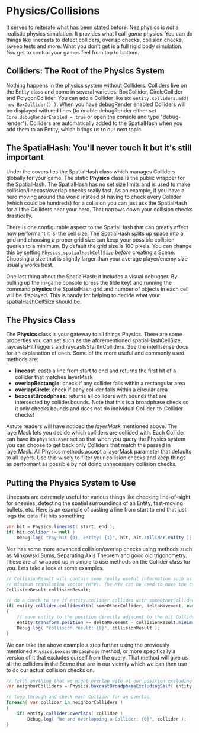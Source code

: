 Physics/Collisions
==========

It serves to reiterate what has been stated before: Nez physics is *not* a realistic physics simulation. It provides what I call *game* physics. You can do things like linecasts to detect colliders, overlap checks, collision checks, sweep tests and more. What you don't get is a full rigid body simulation. *You* get to control your games feel from top to bottom.



## Colliders: The Root of the Physics System
Nothing happens in the physics system without Colliders. Colliders live on the Entity class and come in several varieties: BoxCollider, CircleCollider and PolygonCollider. You can add a Collider like so: `entity.colliders.add( new BoxCollider() )`. When you have debugRender enabled Colliders will be displayed with red lines (to enable debugRender either set `Core.debugRenderEnabled = true` or open the console and type "debug-render"). Colliders are automatically added to the SpatialHash when you add them to an Entity, which brings us to our next topic.



## The SpatialHash: You'll never touch it but it's still important
Under the covers lies the SpatialHash class which manages Colliders globally for your game. The static **Physics** class is the public wrapper for the SpatialHash. The SpatialHash has no set size limits and is used to make collision/linecast/overlap checks really fast. As an example, if you have a hero moving around the world instead of having to check every Collider (which could be hundreds) for a collision you can just ask the SpatialHash for all the Colliders near your hero. That narrows down your collision checks drastically.

There is one configurable aspect to the SpatialHash that can greatly affect how performant it is: the cell size. The SpatialHash splits up space into a grid and choosing a proper grid size can keep your possible collision queries to a minimum. By default the grid size is 100 pixels. You can change this by setting `Physics.spatialHashCellSize` *before* creating a Scene. Choosing a size that is slightly larger than your average player/enemy size usually works best.

One last thing about the SpatialHash: it includes a visual debugger. By pulling up the in-game console (press the tilde key) and running the command **physics** the SpatialHash grid and number of objects in each cell will be displayed. This is handy for helping to decide what your spatialHashCellSize should be.



## The Physics Class
The **Physics** class is your gateway to all things Physics. There are some properties you can set such as the aforementioned spatialHashCellSize, raycastsHitTriggers and raycastsStartInColliders. See the intellisense docs for an explanation of each. Some of the more useful and commonly used methods are:

- **linecast**: casts a line from start to end and returns the first hit of a collider that matches layerMask
- **overlapRectangle**: check if any collider falls within a rectangular area
- **overlapCircle**: check if aany collider falls within a circular area
- **boxcastBroadphase**: returns all colliders with bounds that are intersected by collider.bounds. Note that this is a broadphase check so it only checks bounds and does not do individual Collider-to-Collider checks!

Astute readers will have noticed the *layerMask* mentioned above. The layerMask lets you decide which colliders are collided with. Each Collider can have its `physicsLayer` set so that when you query the Physics system you can choose to get back only Colliders that match the passed in layerMask. All Physics methods accept a layerMask parameter that defaults to all layers. Use this wisely to filter your collision checks and keep things as performant as possible by not doing unnecessary collision checks.



## Putting the Physics System to Use
Linecasts are extremely useful for various things like checking line-of-sight for enemies, detecting the spatial surroundings of an Entity, fast-moving bullets, etc. Here is an example of casting a line from start to end that just logs the data if it hits something:

```cs
var hit = Physics.linecast( start, end );
if( hit.collider != null )
	Debug.log( "ray hit {0}, entity: {1}", hit, hit.collider.entity );
```

Nez has some more advanced collision/overlap checks using methods such as Minkowski Sums, Separating Axis Theorem and good old trigonometry. These are all wrapped up in simple to use methods on the Collider class for you. Lets take a look at some examples.

```cs
// CollisionResult will contain some really useful information such as the Collider that was hit, the normal of the surface it and the 
// minimum translation vector (MTV). The MTV can be used to move the colliding Entity directly adjacent to the hit Collider.
CollisionResult collisionResult;

// do a check to see if entity.collider collides with someOtherCollider 
if( entity.collider.collidesWith( someOtherCollider, deltaMovement, out collisionResult ) )
{
	// move entity to the position directly adjacent to the hit Collider then log the CollisionResult
	entity.transform.position += deltaMovement - collisionResult.minimumTranslationVector;
	Debug.log( "collision result: {0}", collisionResult );
}
```

We can take the above example a step further using the previously mentioned `Physics.boxcastBroadphase` method, or more specifically a version of it that excludes ourself from the query. That method will give us all the colliders in the Scene that are in our vicinity which we can then use to do our actual collision checks on.

```cs
// fetch anything that we might overlap with at our position excluding ourself. We don't care about ourself here obviously.
var neighborColliders = Physics.boxcastBroadphaseExcludingSelf( entity.collider.bounds );

// loop through and check each Collider for an overlap
foreach( var collider in neighborColliders )
{
	if( entity.collider.overlaps( collider )
		Debug.log( "We are overlapping a Collider: {0}", collider );
}
```

